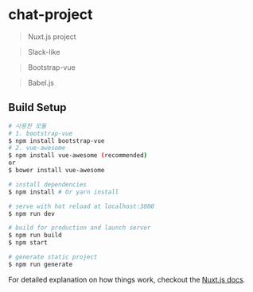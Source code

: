 # chat-project

> Nuxt.js project

> Slack-like

> Bootstrap-vue

> Babel.js

## Build Setup

``` bash
# 사용한 모듈
# 1. bootstrap-vue
$ npm install bootstrap-vue
# 2. vue-awesome
$ npm install vue-awesome (recommended)
or
$ bower install vue-awesome

# install dependencies
$ npm install # Or yarn install

# serve with hot reload at localhost:3000
$ npm run dev

# build for production and launch server
$ npm run build
$ npm start

# generate static project
$ npm run generate
```

For detailed explanation on how things work, checkout the [Nuxt.js docs](https://github.com/nuxt/nuxt.js).

